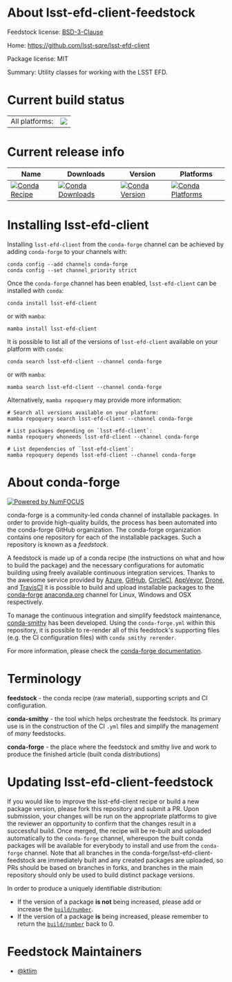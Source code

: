 About lsst-efd-client-feedstock
===============================

Feedstock license: [BSD-3-Clause](https://github.com/conda-forge/lsst-efd-client-feedstock/blob/main/LICENSE.txt)

Home: https://github.com/lsst-sqre/lsst-efd-client

Package license: MIT

Summary: Utility classes for working with the LSST EFD.

Current build status
====================


<table><tr><td>All platforms:</td>
    <td>
      <a href="https://dev.azure.com/conda-forge/feedstock-builds/_build/latest?definitionId=19461&branchName=main">
        <img src="https://dev.azure.com/conda-forge/feedstock-builds/_apis/build/status/lsst-efd-client-feedstock?branchName=main">
      </a>
    </td>
  </tr>
</table>

Current release info
====================

| Name | Downloads | Version | Platforms |
| --- | --- | --- | --- |
| [![Conda Recipe](https://img.shields.io/badge/recipe-lsst--efd--client-green.svg)](https://anaconda.org/conda-forge/lsst-efd-client) | [![Conda Downloads](https://img.shields.io/conda/dn/conda-forge/lsst-efd-client.svg)](https://anaconda.org/conda-forge/lsst-efd-client) | [![Conda Version](https://img.shields.io/conda/vn/conda-forge/lsst-efd-client.svg)](https://anaconda.org/conda-forge/lsst-efd-client) | [![Conda Platforms](https://img.shields.io/conda/pn/conda-forge/lsst-efd-client.svg)](https://anaconda.org/conda-forge/lsst-efd-client) |

Installing lsst-efd-client
==========================

Installing `lsst-efd-client` from the `conda-forge` channel can be achieved by adding `conda-forge` to your channels with:

```
conda config --add channels conda-forge
conda config --set channel_priority strict
```

Once the `conda-forge` channel has been enabled, `lsst-efd-client` can be installed with `conda`:

```
conda install lsst-efd-client
```

or with `mamba`:

```
mamba install lsst-efd-client
```

It is possible to list all of the versions of `lsst-efd-client` available on your platform with `conda`:

```
conda search lsst-efd-client --channel conda-forge
```

or with `mamba`:

```
mamba search lsst-efd-client --channel conda-forge
```

Alternatively, `mamba repoquery` may provide more information:

```
# Search all versions available on your platform:
mamba repoquery search lsst-efd-client --channel conda-forge

# List packages depending on `lsst-efd-client`:
mamba repoquery whoneeds lsst-efd-client --channel conda-forge

# List dependencies of `lsst-efd-client`:
mamba repoquery depends lsst-efd-client --channel conda-forge
```


About conda-forge
=================

[![Powered by
NumFOCUS](https://img.shields.io/badge/powered%20by-NumFOCUS-orange.svg?style=flat&colorA=E1523D&colorB=007D8A)](https://numfocus.org)

conda-forge is a community-led conda channel of installable packages.
In order to provide high-quality builds, the process has been automated into the
conda-forge GitHub organization. The conda-forge organization contains one repository
for each of the installable packages. Such a repository is known as a *feedstock*.

A feedstock is made up of a conda recipe (the instructions on what and how to build
the package) and the necessary configurations for automatic building using freely
available continuous integration services. Thanks to the awesome service provided by
[Azure](https://azure.microsoft.com/en-us/services/devops/), [GitHub](https://github.com/),
[CircleCI](https://circleci.com/), [AppVeyor](https://www.appveyor.com/),
[Drone](https://cloud.drone.io/welcome), and [TravisCI](https://travis-ci.com/)
it is possible to build and upload installable packages to the
[conda-forge](https://anaconda.org/conda-forge) [anaconda.org](https://anaconda.org/)
channel for Linux, Windows and OSX respectively.

To manage the continuous integration and simplify feedstock maintenance,
[conda-smithy](https://github.com/conda-forge/conda-smithy) has been developed.
Using the ``conda-forge.yml`` within this repository, it is possible to re-render all of
this feedstock's supporting files (e.g. the CI configuration files) with ``conda smithy rerender``.

For more information, please check the [conda-forge documentation](https://conda-forge.org/docs/).

Terminology
===========

**feedstock** - the conda recipe (raw material), supporting scripts and CI configuration.

**conda-smithy** - the tool which helps orchestrate the feedstock.
                   Its primary use is in the construction of the CI ``.yml`` files
                   and simplify the management of *many* feedstocks.

**conda-forge** - the place where the feedstock and smithy live and work to
                  produce the finished article (built conda distributions)


Updating lsst-efd-client-feedstock
==================================

If you would like to improve the lsst-efd-client recipe or build a new
package version, please fork this repository and submit a PR. Upon submission,
your changes will be run on the appropriate platforms to give the reviewer an
opportunity to confirm that the changes result in a successful build. Once
merged, the recipe will be re-built and uploaded automatically to the
`conda-forge` channel, whereupon the built conda packages will be available for
everybody to install and use from the `conda-forge` channel.
Note that all branches in the conda-forge/lsst-efd-client-feedstock are
immediately built and any created packages are uploaded, so PRs should be based
on branches in forks, and branches in the main repository should only be used to
build distinct package versions.

In order to produce a uniquely identifiable distribution:
 * If the version of a package **is not** being increased, please add or increase
   the [``build/number``](https://docs.conda.io/projects/conda-build/en/latest/resources/define-metadata.html#build-number-and-string).
 * If the version of a package **is** being increased, please remember to return
   the [``build/number``](https://docs.conda.io/projects/conda-build/en/latest/resources/define-metadata.html#build-number-and-string)
   back to 0.

Feedstock Maintainers
=====================

* [@ktlim](https://github.com/ktlim/)

